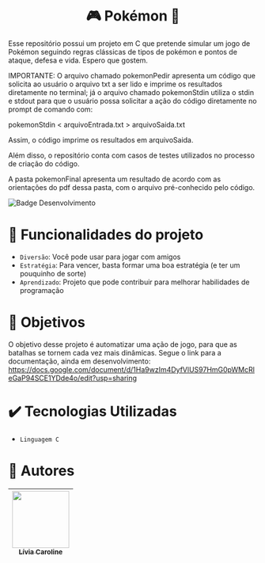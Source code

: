 
<h1 align="center">🎮 Pokémon 🎴 </h1>

 
 <p>Esse repositório possui um projeto em C que pretende simular um jogo de Pokémon seguindo regras clássicas de tipos de pokémon e pontos de ataque, defesa e vida. Espero que gostem. </p>
 <p>IMPORTANTE: O arquivo chamado pokemonPedir apresenta um código que solicita ao usuário o arquivo txt a ser lido e imprime os resultados diretamente no terminal; já o arquivo chamado pokemonStdin utiliza o stdin e stdout para que o usuário possa solicitar a ação do código diretamente no prompt de comando com:</p>
  <p>pokemonStdin < arquivoEntrada.txt > arquivoSaida.txt</p>
  <p>Assim, o código imprime os resultados em arquivoSaida.</p>
  <p>Além disso, o repositório conta com casos de testes utilizados no processo de criação do código.</p>
  <p>A pasta pokemonFinal apresenta um resultado de acordo com as orientações do pdf dessa pasta, com o arquivo pré-conhecido pelo código.</p>
 
 
 ![Badge Desenvolvimento](https://img.shields.io/badge/STATUS-EmDesenvolvimento-yellow)


 # :hammer: Funcionalidades do projeto

- `Diversão`: Você pode usar para jogar com amigos
- `Estratégia`: Para vencer, basta formar uma boa estratégia (e ter um pouquinho de sorte) 
- `Aprendizado`: Projeto que pode contribuir para melhorar habilidades de programação

# :eyes: Objetivos

O objetivo desse projeto é automatizar uma ação de jogo, para que as batalhas se tornem cada vez mais dinâmicas.
Segue o link para a documentação, ainda em desenvolvimento: https://docs.google.com/document/d/1Ha9wzIm4DyfVlUS97HmG0pWMcRleGaP94SCE1YDde4o/edit?usp=sharing


# :heavy_check_mark: Tecnologias Utilizadas

- `Linguagem C`

# :woman: Autores

| [<img src="https://i.imgur.com/OO9DSbF.jpg" width=115><br><sub>Lívia Caroline</sub>](https://github.com/livinha11) |
| :---: |
